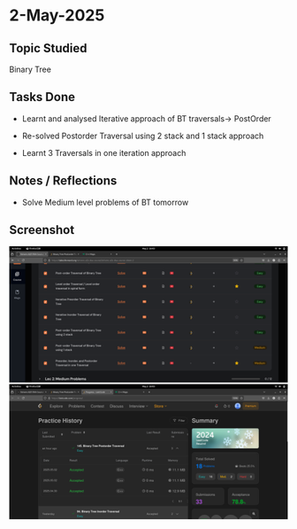 # 2-May-2025

## Topic Studied
Binary Tree

## Tasks Done

- Learnt and analysed Iterative approach of BT traversals-> PostOrder

- Re-solved Postorder Traversal using 2 stack and 1 stack approach

- Learnt 3 Traversals in one iteration approach

## Notes / Reflections
- Solve Medium level problems of BT tomorrow

## Screenshot
![Profile Leetcode/Striver](../screenshots/4.1.png)
![Profile Leetcode/Striver](../screenshots/4.2.png)
